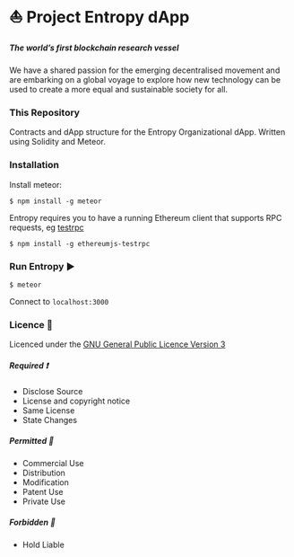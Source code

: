 :sailboat: Project Entropy dApp
===
##### The world’s first blockchain research vessel

We have a shared passion for the emerging decentralised movement and are embarking on a global voyage to explore how new technology can be used to create a more equal and sustainable society for all.

### This Repository

Contracts and dApp structure for the Entropy Organizational dApp. Written using Solidity and Meteor.



### Installation
Install meteor:

`$ npm install -g meteor`

Entropy requires you to have a running Ethereum client that supports RPC requests, eg
[testrpc](https://github.com/ethereumjs/testrpc)

`$ npm install -g ethereumjs-testrpc`

### Run Entropy :arrow_forward:
`$ meteor`

Connect to `localhost:3000`

### Licence :hammer:

Licenced under the [GNU General Public Licence Version 3](http://www.gnu.org/licenses/gpl-3.0.txt)

##### Required :exclamation:

* Disclose Source
* License and copyright notice
* Same License
* State Changes

##### Permitted :rainbow:

* Commercial Use
* Distribution
* Modification
* Patent Use
* Private Use

##### Forbidden :no_entry_sign:

* Hold Liable
